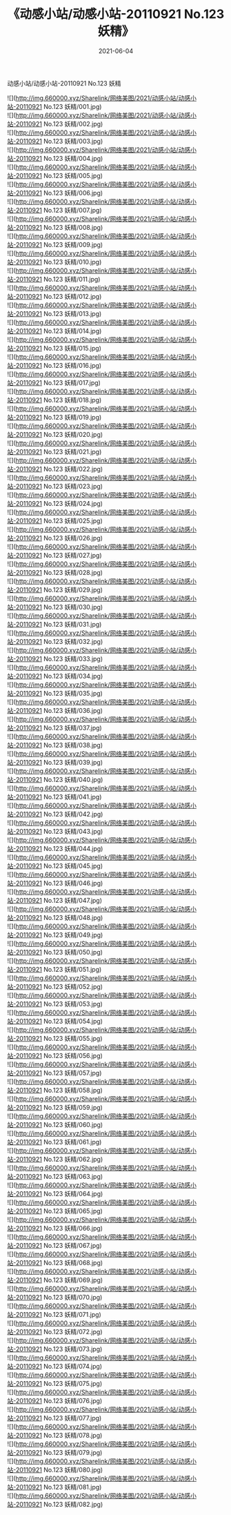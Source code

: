 ﻿---
layout: post
title:  《动感小站/动感小站-20110921 No.123 妖精》
date:   2021-06-04
img: http://img.660000.xyz/Sharelink/网络美图/2021/动感小站/动感小站-20110921 No.123 妖精/000.jpg
categories: [美女, 清纯, 唯美]
---

动感小站/动感小站-20110921 No.123 妖精

 ![](http://img.660000.xyz/Sharelink/网络美图/2021/动感小站/动感小站-20110921 No.123 妖精/001.jpg) <br>![](http://img.660000.xyz/Sharelink/网络美图/2021/动感小站/动感小站-20110921 No.123 妖精/002.jpg) <br>![](http://img.660000.xyz/Sharelink/网络美图/2021/动感小站/动感小站-20110921 No.123 妖精/003.jpg) <br>![](http://img.660000.xyz/Sharelink/网络美图/2021/动感小站/动感小站-20110921 No.123 妖精/004.jpg) <br>![](http://img.660000.xyz/Sharelink/网络美图/2021/动感小站/动感小站-20110921 No.123 妖精/005.jpg) <br>![](http://img.660000.xyz/Sharelink/网络美图/2021/动感小站/动感小站-20110921 No.123 妖精/006.jpg) <br>![](http://img.660000.xyz/Sharelink/网络美图/2021/动感小站/动感小站-20110921 No.123 妖精/007.jpg) <br>![](http://img.660000.xyz/Sharelink/网络美图/2021/动感小站/动感小站-20110921 No.123 妖精/008.jpg) <br>![](http://img.660000.xyz/Sharelink/网络美图/2021/动感小站/动感小站-20110921 No.123 妖精/009.jpg) <br>![](http://img.660000.xyz/Sharelink/网络美图/2021/动感小站/动感小站-20110921 No.123 妖精/010.jpg) <br>![](http://img.660000.xyz/Sharelink/网络美图/2021/动感小站/动感小站-20110921 No.123 妖精/011.jpg) <br>![](http://img.660000.xyz/Sharelink/网络美图/2021/动感小站/动感小站-20110921 No.123 妖精/012.jpg) <br>![](http://img.660000.xyz/Sharelink/网络美图/2021/动感小站/动感小站-20110921 No.123 妖精/013.jpg) <br>![](http://img.660000.xyz/Sharelink/网络美图/2021/动感小站/动感小站-20110921 No.123 妖精/014.jpg) <br>![](http://img.660000.xyz/Sharelink/网络美图/2021/动感小站/动感小站-20110921 No.123 妖精/015.jpg) <br>![](http://img.660000.xyz/Sharelink/网络美图/2021/动感小站/动感小站-20110921 No.123 妖精/016.jpg) <br>![](http://img.660000.xyz/Sharelink/网络美图/2021/动感小站/动感小站-20110921 No.123 妖精/017.jpg) <br>![](http://img.660000.xyz/Sharelink/网络美图/2021/动感小站/动感小站-20110921 No.123 妖精/018.jpg) <br>![](http://img.660000.xyz/Sharelink/网络美图/2021/动感小站/动感小站-20110921 No.123 妖精/019.jpg) <br>![](http://img.660000.xyz/Sharelink/网络美图/2021/动感小站/动感小站-20110921 No.123 妖精/020.jpg) <br>![](http://img.660000.xyz/Sharelink/网络美图/2021/动感小站/动感小站-20110921 No.123 妖精/021.jpg) <br>![](http://img.660000.xyz/Sharelink/网络美图/2021/动感小站/动感小站-20110921 No.123 妖精/022.jpg) <br>![](http://img.660000.xyz/Sharelink/网络美图/2021/动感小站/动感小站-20110921 No.123 妖精/023.jpg) <br>![](http://img.660000.xyz/Sharelink/网络美图/2021/动感小站/动感小站-20110921 No.123 妖精/024.jpg) <br>![](http://img.660000.xyz/Sharelink/网络美图/2021/动感小站/动感小站-20110921 No.123 妖精/025.jpg) <br>![](http://img.660000.xyz/Sharelink/网络美图/2021/动感小站/动感小站-20110921 No.123 妖精/026.jpg) <br>![](http://img.660000.xyz/Sharelink/网络美图/2021/动感小站/动感小站-20110921 No.123 妖精/027.jpg) <br>![](http://img.660000.xyz/Sharelink/网络美图/2021/动感小站/动感小站-20110921 No.123 妖精/028.jpg) <br>![](http://img.660000.xyz/Sharelink/网络美图/2021/动感小站/动感小站-20110921 No.123 妖精/029.jpg) <br>![](http://img.660000.xyz/Sharelink/网络美图/2021/动感小站/动感小站-20110921 No.123 妖精/030.jpg) <br>![](http://img.660000.xyz/Sharelink/网络美图/2021/动感小站/动感小站-20110921 No.123 妖精/031.jpg) <br>![](http://img.660000.xyz/Sharelink/网络美图/2021/动感小站/动感小站-20110921 No.123 妖精/032.jpg) <br>![](http://img.660000.xyz/Sharelink/网络美图/2021/动感小站/动感小站-20110921 No.123 妖精/033.jpg) <br>![](http://img.660000.xyz/Sharelink/网络美图/2021/动感小站/动感小站-20110921 No.123 妖精/034.jpg) <br>![](http://img.660000.xyz/Sharelink/网络美图/2021/动感小站/动感小站-20110921 No.123 妖精/035.jpg) <br>![](http://img.660000.xyz/Sharelink/网络美图/2021/动感小站/动感小站-20110921 No.123 妖精/036.jpg) <br>![](http://img.660000.xyz/Sharelink/网络美图/2021/动感小站/动感小站-20110921 No.123 妖精/037.jpg) <br>![](http://img.660000.xyz/Sharelink/网络美图/2021/动感小站/动感小站-20110921 No.123 妖精/038.jpg) <br>![](http://img.660000.xyz/Sharelink/网络美图/2021/动感小站/动感小站-20110921 No.123 妖精/039.jpg) <br>![](http://img.660000.xyz/Sharelink/网络美图/2021/动感小站/动感小站-20110921 No.123 妖精/040.jpg) <br>![](http://img.660000.xyz/Sharelink/网络美图/2021/动感小站/动感小站-20110921 No.123 妖精/041.jpg) <br>![](http://img.660000.xyz/Sharelink/网络美图/2021/动感小站/动感小站-20110921 No.123 妖精/042.jpg) <br>![](http://img.660000.xyz/Sharelink/网络美图/2021/动感小站/动感小站-20110921 No.123 妖精/043.jpg) <br>![](http://img.660000.xyz/Sharelink/网络美图/2021/动感小站/动感小站-20110921 No.123 妖精/044.jpg) <br>![](http://img.660000.xyz/Sharelink/网络美图/2021/动感小站/动感小站-20110921 No.123 妖精/045.jpg) <br>![](http://img.660000.xyz/Sharelink/网络美图/2021/动感小站/动感小站-20110921 No.123 妖精/046.jpg) <br>![](http://img.660000.xyz/Sharelink/网络美图/2021/动感小站/动感小站-20110921 No.123 妖精/047.jpg) <br>![](http://img.660000.xyz/Sharelink/网络美图/2021/动感小站/动感小站-20110921 No.123 妖精/048.jpg) <br>![](http://img.660000.xyz/Sharelink/网络美图/2021/动感小站/动感小站-20110921 No.123 妖精/049.jpg) <br>![](http://img.660000.xyz/Sharelink/网络美图/2021/动感小站/动感小站-20110921 No.123 妖精/050.jpg) <br>![](http://img.660000.xyz/Sharelink/网络美图/2021/动感小站/动感小站-20110921 No.123 妖精/051.jpg) <br>![](http://img.660000.xyz/Sharelink/网络美图/2021/动感小站/动感小站-20110921 No.123 妖精/052.jpg) <br>![](http://img.660000.xyz/Sharelink/网络美图/2021/动感小站/动感小站-20110921 No.123 妖精/053.jpg) <br>![](http://img.660000.xyz/Sharelink/网络美图/2021/动感小站/动感小站-20110921 No.123 妖精/054.jpg) <br>![](http://img.660000.xyz/Sharelink/网络美图/2021/动感小站/动感小站-20110921 No.123 妖精/055.jpg) <br>![](http://img.660000.xyz/Sharelink/网络美图/2021/动感小站/动感小站-20110921 No.123 妖精/056.jpg) <br>![](http://img.660000.xyz/Sharelink/网络美图/2021/动感小站/动感小站-20110921 No.123 妖精/057.jpg) <br>![](http://img.660000.xyz/Sharelink/网络美图/2021/动感小站/动感小站-20110921 No.123 妖精/058.jpg) <br>![](http://img.660000.xyz/Sharelink/网络美图/2021/动感小站/动感小站-20110921 No.123 妖精/059.jpg) <br>![](http://img.660000.xyz/Sharelink/网络美图/2021/动感小站/动感小站-20110921 No.123 妖精/060.jpg) <br>![](http://img.660000.xyz/Sharelink/网络美图/2021/动感小站/动感小站-20110921 No.123 妖精/061.jpg) <br>![](http://img.660000.xyz/Sharelink/网络美图/2021/动感小站/动感小站-20110921 No.123 妖精/062.jpg) <br>![](http://img.660000.xyz/Sharelink/网络美图/2021/动感小站/动感小站-20110921 No.123 妖精/063.jpg) <br>![](http://img.660000.xyz/Sharelink/网络美图/2021/动感小站/动感小站-20110921 No.123 妖精/064.jpg) <br>![](http://img.660000.xyz/Sharelink/网络美图/2021/动感小站/动感小站-20110921 No.123 妖精/065.jpg) <br>![](http://img.660000.xyz/Sharelink/网络美图/2021/动感小站/动感小站-20110921 No.123 妖精/066.jpg) <br>![](http://img.660000.xyz/Sharelink/网络美图/2021/动感小站/动感小站-20110921 No.123 妖精/067.jpg) <br>![](http://img.660000.xyz/Sharelink/网络美图/2021/动感小站/动感小站-20110921 No.123 妖精/068.jpg) <br>![](http://img.660000.xyz/Sharelink/网络美图/2021/动感小站/动感小站-20110921 No.123 妖精/069.jpg) <br>![](http://img.660000.xyz/Sharelink/网络美图/2021/动感小站/动感小站-20110921 No.123 妖精/070.jpg) <br>![](http://img.660000.xyz/Sharelink/网络美图/2021/动感小站/动感小站-20110921 No.123 妖精/071.jpg) <br>![](http://img.660000.xyz/Sharelink/网络美图/2021/动感小站/动感小站-20110921 No.123 妖精/072.jpg) <br>![](http://img.660000.xyz/Sharelink/网络美图/2021/动感小站/动感小站-20110921 No.123 妖精/073.jpg) <br>![](http://img.660000.xyz/Sharelink/网络美图/2021/动感小站/动感小站-20110921 No.123 妖精/074.jpg) <br>![](http://img.660000.xyz/Sharelink/网络美图/2021/动感小站/动感小站-20110921 No.123 妖精/075.jpg) <br>![](http://img.660000.xyz/Sharelink/网络美图/2021/动感小站/动感小站-20110921 No.123 妖精/076.jpg) <br>![](http://img.660000.xyz/Sharelink/网络美图/2021/动感小站/动感小站-20110921 No.123 妖精/077.jpg) <br>![](http://img.660000.xyz/Sharelink/网络美图/2021/动感小站/动感小站-20110921 No.123 妖精/078.jpg) <br>![](http://img.660000.xyz/Sharelink/网络美图/2021/动感小站/动感小站-20110921 No.123 妖精/079.jpg) <br>![](http://img.660000.xyz/Sharelink/网络美图/2021/动感小站/动感小站-20110921 No.123 妖精/080.jpg) <br>![](http://img.660000.xyz/Sharelink/网络美图/2021/动感小站/动感小站-20110921 No.123 妖精/081.jpg) <br>![](http://img.660000.xyz/Sharelink/网络美图/2021/动感小站/动感小站-20110921 No.123 妖精/082.jpg) <br>